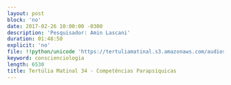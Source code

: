 ```yaml
---
layout: post
block: 'no'
date: 2017-02-26 10:00:00 -0300
description: 'Pesquisador: Amin Lascani'
duration: 01:48:50
explicit: 'no'
file: !!python/unicode 'https://tertuliamatinal.s3.amazonaws.com/audios/4QiQm-2HR1s.m4a'
keyword: conscienciologia
length: 6530
title: Tertúlia Matinal 34 - Competências Parapsíquicas
---
```

